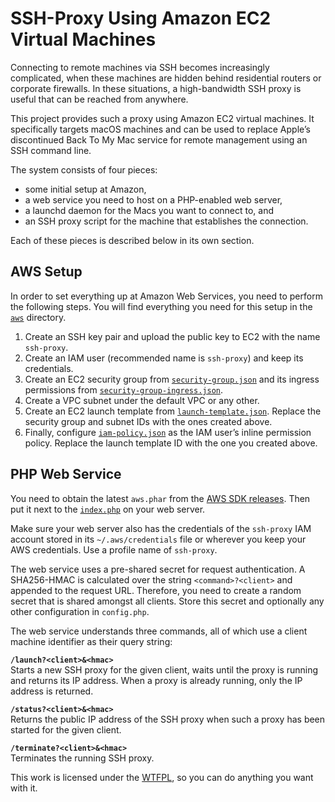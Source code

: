 SSH-Proxy Using Amazon EC2 Virtual Machines
===========================================

Connecting to remote machines via SSH becomes increasingly complicated, when these machines 
are hidden behind residential routers or corporate firewalls. In these situations, a 
high-bandwidth SSH proxy is useful that can be reached from anywhere.

This project provides such a proxy using Amazon EC2 virtual machines. It specifically 
targets macOS machines and can be used to replace Apple’s discontinued Back To My Mac 
service for remote management using an SSH command line.

The system consists of four pieces:
* some initial setup at Amazon,
* a web service you need to host on a PHP-enabled web server,
* a launchd daemon for the Macs you want to connect to, and
* an SSH proxy script for the machine that establishes the connection.

Each of these pieces is described below in its own section.

AWS Setup
---------

In order to set everything up at Amazon Web Services, you need to perform the following 
steps. You will find everything you need for this setup in the 
[`aws`](https://github.com/mroi/aws-ssh-proxy/blob/master/aws/) directory.

1. Create an SSH key pair and upload the public key to EC2 with the name `ssh-proxy`.
2. Create an IAM user (recommended name is `ssh-proxy`) and keep its credentials.
3. Create an EC2 security group from 
   [`security-group.json`](https://github.com/mroi/aws-ssh-proxy/blob/master/aws/security-group.json) 
   and its ingress permissions from 
   [`security-group-ingress.json`](https://github.com/mroi/aws-ssh-proxy/blob/master/aws/security-group-ingress.json).
4. Create a VPC subnet under the default VPC or any other.
5. Create an EC2 launch template from
   [`launch-template.json`](https://github.com/mroi/aws-ssh-proxy/blob/master/aws/launch-template.json). 
   Replace the security group and subnet IDs with the ones created above.
6. Finally, configure 
   [`iam-policy.json`](https://github.com/mroi/aws-ssh-proxy/blob/master/aws/iam-policy.json) 
   as the IAM user’s inline permission policy. Replace the launch template ID with the one 
   you created above.

PHP Web Service
---------------

You need to obtain the latest `aws.phar` from the [AWS SDK 
releases](https://github.com/aws/aws-sdk-php/releases). Then put it next to the 
[`index.php`](https://github.com/mroi/aws-ssh-proxy/blob/master/index.php) on your web 
server.

Make sure your web server also has the credentials of the `ssh-proxy` IAM account stored in 
its `~/.aws/credentials` file or wherever you keep your AWS credentials. Use a profile name 
of `ssh-proxy`.

The web service uses a pre-shared secret for request authentication. A SHA256-HMAC is 
calculated over the string `<command>?<client>` and appended to the request URL. Therefore, 
you need to create a random secret that is shared amongst all clients. Store this secret and 
optionally any other configuration in `config.php`.

The web service understands three commands, all of which use a client machine identifier as 
their query string:

**`/launch?<client>&<hmac>`**  
Starts a new SSH proxy for the given client, waits until the proxy is running and returns 
its IP address. When a proxy is already running, only the IP address is returned.

**`/status?<client>&<hmac>`**  
Returns the public IP address of the SSH proxy when such a proxy has been started for the 
given client.

**`/terminate?<client>&<hmac>`**  
Terminates the running SSH proxy.

This work is licensed under the [WTFPL](http://www.wtfpl.net/), so you can do anything you 
want with it.

